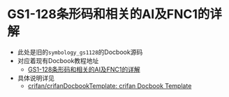 # GS1-128条形码和相关的AI及FNC1的详解

* 此处是旧的`symbology_gs1128`的Docbook源码
* 对应着现有Docbook教程地址
  * [GS1-128条形码和相关的AI及FNC1的详解](https://www.crifan.org/files/doc/docbook/symbology_gs1128/release/html/symbology_gs1128.html)
* 具体说明详见
  * [crifan/crifanDocbookTemplate: crifan Docbook Template](https://github.com/crifan/crifanDocbookTemplate)
